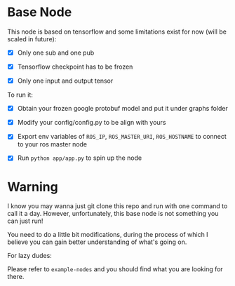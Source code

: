 # Base Node

This node is based on tensorflow and some limitations exist for now (will be scaled in future):

- [X] Only one sub and one pub

- [X] Tensorflow checkpoint has to be frozen

- [X] Only one input and output tensor

To run it:

- [X] Obtain your frozen google protobuf model and put it under graphs folder

- [X] Modify your config/config.py to be align with yours

- [X] Export env variables of `ROS_IP`, `ROS_MASTER_URI`, `ROS_HOSTNAME` to connect to your ros master node

- [X] Run `python app/app.py` to spin up the node


# Warning

I know you may wanna just git clone this repo and run with one command to call it a day.
However, unfortunately, this base node is not something you can just run!

You need to do a little bit modifications, during the process of which I believe you can gain better
understanding of what's going on.


For lazy dudes:

Please refer to `example-nodes` and you should find what you are looking for there.

